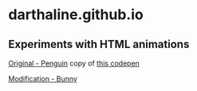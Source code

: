 # darthaline.github.io

## Experiments with HTML animations

[Original - Penguin](https://darthaline.github.io/penguin.html) copy of [this codepen](https://codepen.io/JS_EL/pen/NBwzEp)

[Modification - Bunny](https://darthaline.github.io/bunny.html)